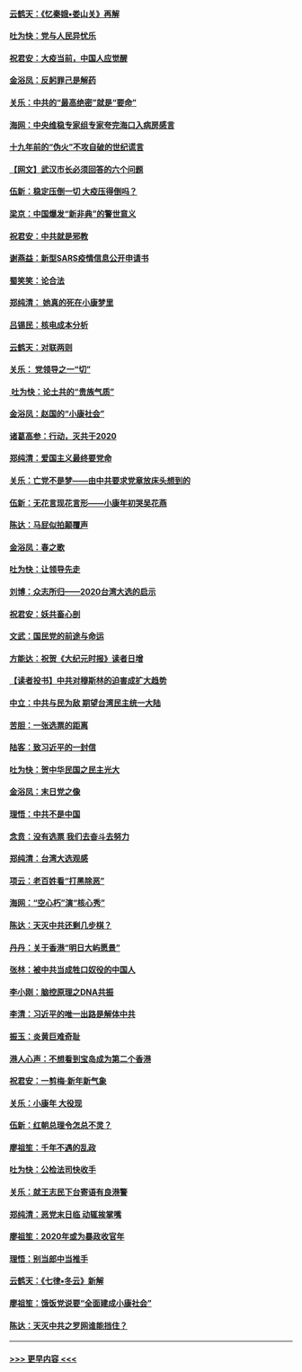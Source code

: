 #### [云鹤天：《忆秦娥▪娄山关》再解](../pages/nsc993/n11824682.md?t=01280733) 
#### [吐为快：党与人民异忧乐](../pages/nsc993/n11824660.md?t=01280733) 
#### [祝君安：大疫当前，中国人应觉醒](../pages/nsc993/n11821946.md?t=01280733) 
#### [金浴凤：反躬罪己是解药](../pages/nsc993/n11820280.md?t=01280733) 
#### [关乐：中共的“最高绝密”就是“要命”](../pages/nsc993/n11816946.md?t=01280733) 
#### [海网：中央维稳专家组专家夸完海口入病房感言](../pages/nsc993/n11815138.md?t=01280733) 
#### [十九年前的“伪火”不攻自破的世纪谎言](../pages/nsc993/n11813238.md?t=01280733) 
#### [【网文】武汉市长必须回答的六个问题](../pages/nsc993/n11813848.md?t=01280733) 
#### [伍新：稳定压倒一切 大疫压得倒吗？](../pages/nsc993/n11812634.md?t=01280733) 
#### [梁京：中国爆发“新非典”的警世意义](../pages/nsc993/n11812554.md?t=01280733) 
#### [祝君安：中共就是邪教](../pages/nsc993/n11812431.md?t=01280733) 
#### [谢燕益：新型SARS疫情信息公开申请书](../pages/nsc993/n11808840.md?t=01280733) 
#### [蜀笑笑：论合法](../pages/nsc993/n11808064.md?t=01280733) 
#### [郑纯清： 她真的死在小康梦里](../pages/nsc993/n11806623.md?t=01280733) 
#### [吕锡民：核电成本分析](../pages/nsc993/n11806284.md?t=01280733) 
#### [云鹤天：对联两则](../pages/nsc993/n11805957.md?t=01280733) 
#### [关乐： 党领导之一“切”](../pages/nsc993/n11804505.md?t=01280733) 
#### [ 吐为快：论土共的“贵族气质”](../pages/nsc993/n11804490.md?t=01280733) 
#### [金浴凤：赵国的“小康社会”](../pages/nsc993/n11804452.md?t=01280733) 
#### [诸葛高参：行动，灭共于2020](../pages/nsc993/n11804120.md?t=01280733) 
#### [郑纯清：爱国主义最终要党命](../pages/nsc993/n11802197.md?t=01280733) 
#### [关乐：亡党不是梦——由中共要求党章放床头想到的](../pages/nsc993/n11802156.md?t=01280733) 
#### [伍新：无花言现花言形——小康年初哭吴花燕](../pages/nsc993/n11800044.md?t=01280733) 
#### [陈达：马屁似拍颠覆声](../pages/nsc993/n11800010.md?t=01280733) 
#### [金浴凤：春之歌](../pages/nsc993/n11797687.md?t=01280733) 
#### [吐为快：让领导先走](../pages/nsc993/n11797512.md?t=01280733) 
#### [刘博：众志所归——2020台湾大选的启示](../pages/nsc993/n11796878.md?t=01280733) 
#### [祝君安：妖共畜心剖](../pages/nsc993/n11794273.md?t=01280733) 
#### [文武：国民党的前途与命运](../pages/nsc993/n11794198.md?t=01280733) 
#### [方能达：祝贺《大纪元时报》读者日增](../pages/nsc993/n11793807.md?t=01280733) 
#### [【读者投书】中共对穆斯林的迫害成扩大趋势](../pages/nsc993/n11791371.md?t=01280733) 
#### [中立：中共与民为敌 期望台湾民主统一大陆](../pages/nsc993/n11790392.md?t=01280733) 
#### [苦胆：一张选票的距离](../pages/nsc993/n11788914.md?t=01280733) 
#### [陆客：致习近平的一封信](../pages/nsc993/n11788867.md?t=01280733) 
#### [吐为快：贺中华民国之民主光大](../pages/nsc993/n11788618.md?t=01280733) 
#### [金浴凤：末日党之像](../pages/nsc993/n11787475.md?t=01280733) 
#### [理悟：中共不是中国](../pages/nsc993/n11787463.md?t=01280733) 
#### [念贲：没有选票  我们去奋斗去努力](../pages/nsc993/n11787398.md?t=01280733) 
#### [郑纯清：台湾大选观感](../pages/nsc993/n11786210.md?t=01280733) 
#### [项云：老百姓看“打黑除恶”](../pages/nsc993/n11785398.md?t=01280733) 
#### [海网：“空心朽”演“核心秀”](../pages/nsc993/n11783874.md?t=01280733) 
#### [陈达：天灭中共还剩几步棋？](../pages/nsc993/n11783719.md?t=01280733) 
#### [丹丹：关于香港“明日大屿愿景”](../pages/nsc993/n11783273.md?t=01280733) 
#### [张林：被中共当成牲口奴役的中国人](../pages/nsc993/n11782397.md?t=01280733) 
#### [李小刚：脑控原理之DNA共振](../pages/nsc993/n11780962.md?t=01280733) 
#### [李清：习近平的唯一出路是解体中共](../pages/nsc993/n11780866.md?t=01280733) 
#### [振玉：炎黄巨难奇耻](../pages/nsc993/n11779632.md?t=01280733) 
#### [港人心声：不想看到宝岛成为第二个香港](../pages/nsc993/n11778817.md?t=01280733) 
#### [祝君安：一剪梅‧新年新气象](../pages/nsc993/n11776340.md?t=01280733) 
#### [关乐：小康年 大役现](../pages/nsc993/n11774213.md?t=01280733) 
#### [伍新：红朝总理令怎总不灵？](../pages/nsc993/n11770813.md?t=01280733) 
#### [廖祖笙：千年不遇的乱政](../pages/nsc993/n11770373.md?t=01280733) 
#### [吐为快：公检法司快收手](../pages/nsc993/n11770359.md?t=01280733) 
#### [关乐：就王志民下台寄语有良港警](../pages/nsc993/n11769903.md?t=01280733) 
#### [郑纯清：恶党末日临 动辄挨掌嘴](../pages/nsc993/n11769356.md?t=01280733) 
#### [廖祖笙：2020年或为暴政收官年](../pages/nsc993/n11768216.md?t=01280733) 
#### [理悟：别当郎中当推手](../pages/nsc993/n11768243.md?t=01280733) 
#### [云鹤天：《七律▪冬云》新解](../pages/nsc993/n11768204.md?t=01280733) 
#### [廖祖笙：饿饭党说要“全面建成小康社会”](../pages/nsc993/n11767482.md?t=01280733) 
#### [陈达：天灭中共之罗网谁能挡住？](../pages/nsc993/n11767465.md?t=01280733) 

----
#### [ >>> 更早内容 <<< ](../indexes/nsc993-earlier.md)
